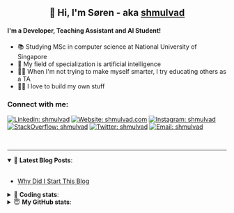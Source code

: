 <h2 align="center">
	👋 Hi, I'm Søren - aka <a href="https://shmulvad.com">shmulvad</a>
</h2>

#### I'm a Developer, Teaching Assistant and AI Student!
- 📚 Studying MSc in computer science at National University of Singapore
- 🧠 My field of specialization is artificial intelligence
- 👨‍🏫 When I'm not trying to make myself smarter, I try educating others as a TA
- 👨‍💻 I love to build my own stuff

### Connect with me:

[![Linkedin: shmulvad](https://img.shields.io/badge/shmulvad-blue?style=flat&logo=Linkedin&logoColor=white)][linkedin]
[![Website: shmulvad.com](https://img.shields.io/badge/shmulvad.com-47CCCC?&style=flat&logo=Google-Chrome&logoColor=white)][website]
[![Instagram: shmulvad](https://img.shields.io/badge/-@shmulvad-purple?style=flat&logo=Instagram&logoColor=white)][instagram]
[![StackOverflow: shmulvad](https://img.shields.io/badge/shmulvad-FE7A16?style=flat&logo=stack-overflow&logoColor=white)][stackOverflow]
[![Twitter: shmulvad](https://img.shields.io/badge/@shmulvad-1ca0f1?style=flat&logo=twitter&logoColor=white)][twitter]
[![Email: shmulvad](https://img.shields.io/badge/shmulvad-D14836?style=flat&logo=gmail&logoColor=white)][mail]

<br />

---

<details open>
 <summary>📕 <b>Latest Blog Posts</b>: </summary>

<br>

<!-- BLOG-POST-LIST:START -->
- [Why Did I Start This Blog](https://shmulvad.com/blog/why-did-start-this-blog)
<!-- BLOG-POST-LIST:END -->

</details>

<!-- --- -->

<details>
 <summary>🤖 <b>Coding stats</b>: </summary>

<br>

<!--START_SECTION:waka-->
**I'm a Night 🦉** 

```text
🌞 Morning    75 commits     ████░░░░░░░░░░░░░░░░░░░░░   18.84% 
🌆 Daytime    102 commits    ██████░░░░░░░░░░░░░░░░░░░   25.63% 
🌃 Evening    98 commits     ██████░░░░░░░░░░░░░░░░░░░   24.62% 
🌙 Night      123 commits    ███████░░░░░░░░░░░░░░░░░░   30.9%

```


📊 **This Week I Spent My Time On** 

```text
💬 Programming Languages: 
Python                   13 hrs 9 mins       █████████████████░░░░░░░░   69.84% 
Other                    5 hrs 14 mins       ███████░░░░░░░░░░░░░░░░░░   27.8% 
Text                     17 mins             ░░░░░░░░░░░░░░░░░░░░░░░░░   1.58% 
TeX                      5 mins              ░░░░░░░░░░░░░░░░░░░░░░░░░   0.5% 
JSON                     2 mins              ░░░░░░░░░░░░░░░░░░░░░░░░░   0.22%

🔥 Editors: 
VS Code                  7 hrs 29 mins       ██████████░░░░░░░░░░░░░░░   39.77% 
Sublime Text             6 hrs 13 mins       ████████░░░░░░░░░░░░░░░░░   33.05% 
Zsh                      5 hrs 7 mins        ██████░░░░░░░░░░░░░░░░░░░   27.17%

🐱‍💻 Projects: 
Unknown Project          7 hrs 33 mins       ██████████░░░░░░░░░░░░░░░   40.12% 
nlp                      5 hrs 43 mins       ███████░░░░░░░░░░░░░░░░░░   30.35% 
Terminal                 3 hrs 45 mins       █████░░░░░░░░░░░░░░░░░░░░   19.93% 
Assignments              1 hr 20 mins        █░░░░░░░░░░░░░░░░░░░░░░░░   7.14% 
SLP-Exer                 26 mins             ░░░░░░░░░░░░░░░░░░░░░░░░░   2.36%

```


<!--END_SECTION:waka-->

</details>

<!-- --- -->

<details>
 <summary>😇 <b>My GitHub stats</b>: </summary>

<br>

<img align="left" alt="shmulvad's Github Stats" src="https://github-readme-stats.vercel.app/api?username=shmulvad&show_icons=true&hide_border=true" />

</details>



[website]: https://shmulvad.com
[twitter]: https://twitter.com/shmulvad
[linkedin]: https://linkedin.com/in/shmulvad
[instagram]: https://instagram.com/shmulvad
[stackOverflow]: https://stackoverflow.com/users/9248793/shmulvad
[mail]: mailto:shmulvad@gmail.com
[github]: https://github.com/shmulvad
